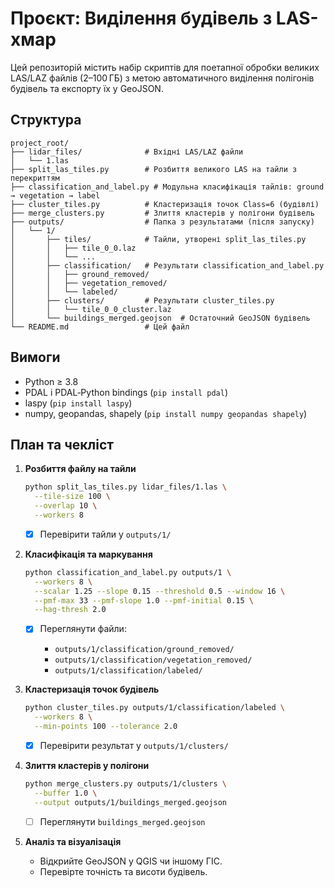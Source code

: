 # Проєкт: Виділення будівель з LAS-хмар

Цей репозиторій містить набір скриптів для поетапної обробки великих LAS/LAZ файлів (2–100 ГБ) з метою автоматичного виділення полігонів будівель та експорту їх у GeoJSON.

## Структура

```
project_root/
├── lidar_files/              # Вхідні LAS/LAZ файли
│   └── 1.las
├── split_las_tiles.py        # Розбиття великого LAS на тайли з перекриттям
├── classification_and_label.py # Модульна класифікація тайлів: ground → vegetation → label
├── cluster_tiles.py          # Кластеризація точок Class=6 (будівлі)
├── merge_clusters.py         # Злиття кластерів у полігони будівель
├── outputs/                  # Папка з результатами (після запуску)
│   └── 1/
│       ├── tiles/            # Тайли, утворені split_las_tiles.py
│       │   ├── tile_0_0.laz
│       │   └── ...
│       ├── classification/   # Результати classification_and_label.py
│       │   ├── ground_removed/
│       │   ├── vegetation_removed/
│       │   └── labeled/
│       ├── clusters/         # Результати cluster_tiles.py
│       │   └── tile_0_0_cluster.laz
│       └── buildings_merged.geojson  # Остаточний GeoJSON будівель
└── README.md                 # Цей файл
```

## Вимоги

* Python ≥ 3.8
* PDAL і PDAL‑Python bindings (`pip install pdal`)
* laspy (`pip install laspy`)
* numpy, geopandas, shapely (`pip install numpy geopandas shapely`)

## План та чекліст

1. **Розбиття файлу на тайли**

   ```bash
   python split_las_tiles.py lidar_files/1.las \
     --tile-size 100 \
     --overlap 10 \
     --workers 8
   ```

   * [x] Перевірити тайли у `outputs/1/`

2. **Класифікація та маркування**

   ```bash
   python classification_and_label.py outputs/1 \
     --workers 8 \
     --scalar 1.25 --slope 0.15 --threshold 0.5 --window 16 \
     --pmf-max 33 --pmf-slope 1.0 --pmf-initial 0.15 \
     --hag-thresh 2.0
   ```

   * [x] Переглянути файли:

     * `outputs/1/classification/ground_removed/`
     * `outputs/1/classification/vegetation_removed/`
     * `outputs/1/classification/labeled/`

3. **Кластеризація точок будівель**

   ```bash
   python cluster_tiles.py outputs/1/classification/labeled \
     --workers 8 \
     --min-points 100 --tolerance 2.0
   ```

   * [x] Перевірити результат у `outputs/1/clusters/`

4. **Злиття кластерів у полігони**

   ```bash
   python merge_clusters.py outputs/1/clusters \
     --buffer 1.0 \
     --output outputs/1/buildings_merged.geojson
   ```

   * [ ] Переглянути `buildings_merged.geojson`

5. **Аналіз та візуалізація**

   * Відкрийте GeoJSON у QGIS чи іншому ГІС.
   * Перевірте точність та висоти будівель.
    